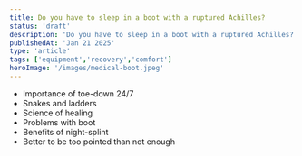 ```yaml
---
title: Do you have to sleep in a boot with a ruptured Achilles?
status: 'draft'
description: 'Do you have to sleep in a boot with a ruptured Achilles?'
publishedAt: 'Jan 21 2025'
type: 'article'
tags: ['equipment','recovery','comfort']
heroImage: '/images/medical-boot.jpeg'
---
```


- Importance of toe-down 24/7
- Snakes and ladders
- Science of healing
- Problems with boot
- Benefits of night-splint
- Better to be too pointed than not enough
